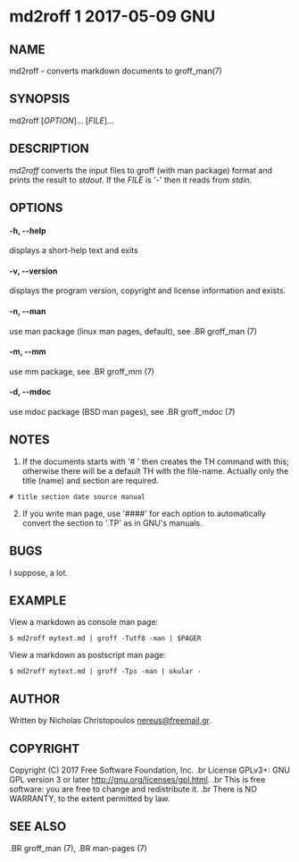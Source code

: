 # md2roff 1 2017-05-09 GNU

## NAME
md2roff \- converts markdown documents to groff_man(7)

## SYNOPSIS
md2roff [*OPTION*]... [*FILE*]...

## DESCRIPTION
*md2roff* converts the input files to groff (with man package) format
and prints the result to *stdout*. If the *FILE* is '-' then it reads
from *stdin*.

## OPTIONS

#### -h, --help
displays a short-help text and exits

#### -v, --version
displays the program version, copyright and license information and exists.

#### -n, --man
use man package (linux man pages, default), see
.BR groff_man (7)

#### -m, --mm
use mm package, see
.BR groff_mm (7)

#### -d, --mdoc
use mdoc package (BSD man pages), see
.BR groff_mdoc (7)

## NOTES
1. If the documents starts with '# ' then creates the TH command with this;
otherwise there will be a default TH with the file-name. Actually only the
title (name) and section are required.
```
# title section date source manual
```

2. If you write man page, use '####' for each option to automatically convert
the section to '.TP' as in GNU's manuals.

## BUGS
I suppose, a lot.

## EXAMPLE
View a markdown as console man page:
```
$ md2roff mytext.md | groff -Tutf8 -man | $PAGER
```

View a markdown as postscript man page:
```
$ md2roff mytext.md | groff -Tps -man | okular -
```

## AUTHOR
Written by Nicholas Christopoulos <nereus@freemail.gr>.

## COPYRIGHT
Copyright (C) 2017 Free Software Foundation, Inc.
.br
License GPLv3+: GNU GPL version 3 or later <http://gnu.org/licenses/gpl.html>.
.br
This is free software: you are free to change and redistribute it.
.br
There is NO WARRANTY, to the extent permitted by law.

## SEE ALSO
.BR groff_man (7),
.BR man-pages (7)
